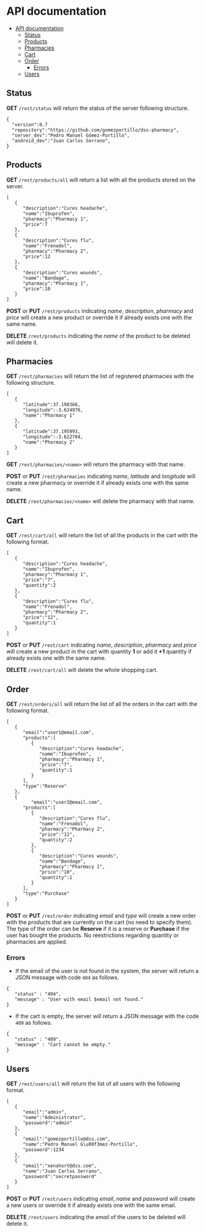 # API documentation

<!-- TOC depthFrom:1 depthTo:6 withLinks:1 updateOnSave:1 orderedList:0 -->

- [API documentation](#api-documentation)
	- [Status](#status)
	- [Products](#products)
	- [Pharmacies](#pharmacies)
	- [Cart](#cart)
	- [Order](#order)
		- [Errors](#errors)
	- [Users](#users)

<!-- /TOC -->

## Status

**GET** `/rest/status` will return the status of the server following structure.

```
{  
  "version":0.7
  "repository":"https://github.com/gomezportillo/dss-pharmacy",
  "server_dev":"Pedro Manuel Gómez-Portillo",
  "android_dev":"Juan Carlos Serrano",
}
```

## Products

**GET** `/rest/products/all` will return a list with all the products stored on the server.

```
[  
   {  
      "description":"Cures headache",
      "name":"Ibuprofen",
      "pharmacy":"Pharmacy 1",
      "price":7
   },
   {  
      "description":"Cures flu",
      "name":"Frenadol",
      "pharmacy":"Pharmacy 2",
      "price":12
   },
   {  
      "description":"Cures wounds",
      "name":"Bandage",
      "pharmacy":"Pharmacy 1",
      "price":10
   }
]
```

**POST** or **PUT** `/rest/products` indicating _name_, _description_, _pharmacy_ and _price_ will create a new product or override it if already exists one with the same name.

**DELETE** `/rest/products` indicating the _name_ of the product to be deleted will delete it.

## Pharmacies

**GET** `/rest/pharmacies` will return the list of registered pharmacies with the following structure.

```
[  
   {  
      "latitude":37.198366,
      "longitude":-3.624976,
      "name":"Pharmacy 1"
   },
   {  
      "latitude":37.195993,
      "longitude":-3.622784,
      "name":"Pharmacy 2"
   }
]
```

**GET** `/rest/pharmacies/<name>` will return the pharmacy with that name.

**POST** or **PUT** `/rest/pharmacies` indicating _name_, _latitude_ and _longitude_ will create a new pharmacy or override it if already exists one with the same name.

**DELETE** `/rest/pharmacies/<name>` will delete the pharmacy with that name.

## Cart

**GET** `/rest/cart/all` will return the list of all the products in the cart with the following format.

```
[  
   {  
      "description":"Cures headache",
      "name":"Ibuprofen",
      "pharmacy":"Pharmacy 1",
      "price":"7",
      "quantity":2
   },
   {  
      "description":"Cures flu",
      "name":"Frenadol",
      "pharmacy":"Pharmacy 2",
      "price":"12",
      "quantity":1
   }
]
```

**POST** or **PUT** `/rest/cart` indicating _name_, _description_, _pharmacy_ and _price_ will create a new product in the cart with quantity **1** or add it **+1** quantity if already exists one with the same name.

**DELETE** `/rest/cart/all` will delete the whole shopping cart.


## Order

**GET** `/rest/orders/all` will return the list of all the orders in the cart with the following format.

```
[  
   {  
      "email":"user1@email.com",
      "products":[  
         {  
            "description":"Cures headache",
            "name":"Ibuprofen",
            "pharmacy":"Pharmacy 1",
            "price":"7",
            "quantity":1
         }
      ],
      "type":"Reserve"
   },
   {  
		 "email":"user2@email.com",
      "products":[  
         {  
            "description":"Cures flu",
            "name":"Frenadol",
            "pharmacy":"Pharmacy 2",
            "price":"12",
            "quantity":2
         },
         {  
            "description":"Cures wounds",
            "name":"Bandage",
            "pharmacy":"Pharmacy 1",
            "price":"10",
            "quantity":1
         }
      ],
      "type":"Purchase"
   }
]
```

**POST** or **PUT** `/rest/order` indicating _email_ and _type_ will create a new order with the products that are currently on the cart (no need to specify them). The type of the order can be **Reserve** if it is a reserve or **Purchase** if the user has bought the products. No reestrictions regarding quantity or pharmacies are applied.

### Errors

* If the email of the user is not found in the system, the server will return a JSON message with code `404` as follows.

```
{  
   "status" : "404",
   "message" : "User with email $email not found."
}
```

* If the cart is empty, the server will return a JSON message with the code `409` as follows.

```
{  
   "status" : "409",
   "message" : "Cart cannot be empty."
}
```

## Users

**GET** `/rest/users/all` will return the list of all users with the following format.

```
[  
   {  
      "email":"admin",
      "name":"Administrator",
      "password":"admin"
   },
   {  
      "email":"gomezportillo@dss.com",
      "name":"Pedro Manuel G\u00f3mez-Portillo",
      "password":1234
   },
   {  
      "email":"xenahort@dss.com",
      "name":"Juan Carlos Serrano",
      "password":"secretpassword"
   }
]
```

**POST** or **PUT** `/rest/users` indicating _email_, _name_ and _password_ will create a new users or override it if already exists one with the same email.

**DELETE** `/rest/users` indicating the _email_ of the users to be deleted will delete it.
